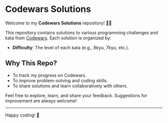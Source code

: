# Codewars Solutions

Welcome to my **Codewars Solutions** repository! 🧠✨

This repository contains solutions to various programming challenges and kata from [Codewars](https://www.codewars.com/). Each solution is organized by:

- **Difficulty**: The level of each kata (e.g., 8kyu, 7kyu, etc.).

## Why This Repo?
- To track my progress on Codewars.
- To improve problem-solving and coding skills.
- To share solutions and learn collaboratively with others.

Feel free to explore, learn, and share your feedback. Suggestions for improvement are always welcome!


---

Happy coding! 🚀

